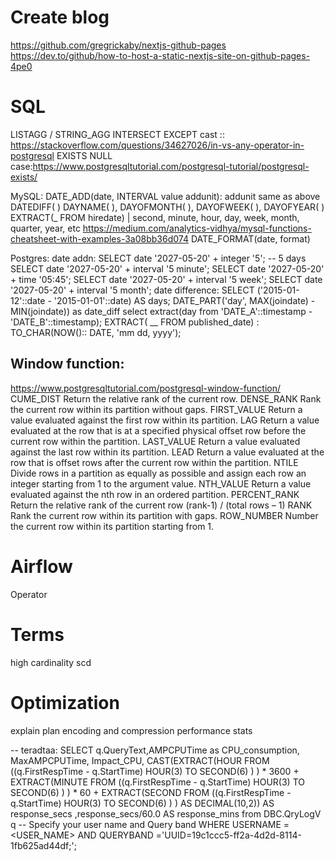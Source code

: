 # Create blog
https://github.com/gregrickaby/nextjs-github-pages
https://dev.to/github/how-to-host-a-static-nextjs-site-on-github-pages-4pe0

# SQL
LISTAGG / STRING_AGG
INTERSECT
EXCEPT
cast ::
https://stackoverflow.com/questions/34627026/in-vs-any-operator-in-postgresql
EXISTS NULL case:https://www.postgresqltutorial.com/postgresql-tutorial/postgresql-exists/


MySQL:
DATE_ADD(date, INTERVAL value addunit): addunit same as above
DATEDIFF( )
DAYNAME( ), DAYOFMONTH( ), DAYOFWEEK( ), DAYOFYEAR( )
EXTRACT(_ FROM hiredate) | second, minute, hour, day, week, month, quarter, year, etc
     https://medium.com/analytics-vidhya/mysql-functions-cheatsheet-with-examples-3a08bb36d074
DATE_FORMAT(date, format)


Postgres:
date addn:
     SELECT date '2027-05-20' + integer '5';      -- 5 days
     SELECT date '2027-05-20' + interval '5 minute';
     SELECT date '2027-05-20' + time '05:45';
     SELECT date '2027-05-20' + interval '5 week';
     SELECT date '2027-05-20' + interval '5 month';
date difference:
     SELECT ('2015-01-12'::date - '2015-01-01'::date) AS days;
     DATE_PART('day', MAX(joindate) - MIN(joindate)) as date_diff
     select extract(day from 'DATE_A'::timestamp - 'DATE_B'::timestamp);
EXTRACT( __ FROM published_date) : 
TO_CHAR(NOW():: DATE, 'mm dd, yyyy');




## Window function:
https://www.postgresqltutorial.com/postgresql-window-function/
CUME_DIST	Return the relative rank of the current row.
DENSE_RANK	Rank the current row within its partition without gaps.
FIRST_VALUE	Return a value evaluated against the first row within its partition.
LAG	Return a value evaluated at the row that is at a specified physical offset row before the current row within the partition.
LAST_VALUE	Return a value evaluated against the last row within its partition.
LEAD	Return a value evaluated at the row that is offset rows after the current row within the partition.
NTILE	Divide rows in a partition as equally as possible and assign each row an integer starting from 1 to the argument value.
NTH_VALUE	Return a value evaluated against the nth row in an ordered partition.
PERCENT_RANK	Return the relative rank of the current row (rank-1) / (total rows – 1)
RANK	Rank the current row within its partition with gaps.
ROW_NUMBER	Number the current row within its partition starting from 1.

# Airflow
Operator

# Terms
high cardinality
scd

# Optimization
explain plan
encoding and compression
performance stats

-- teradtaa:
SELECT q.QueryText,AMPCPUTime as CPU_consumption,
MaxAMPCPUTime,
Impact_CPU,
CAST(EXTRACT(HOUR FROM ((q.FirstRespTime - q.StartTime) HOUR(3) TO SECOND(6) ) ) * 3600
     + EXTRACT(MINUTE FROM ((q.FirstRespTime - q.StartTime) HOUR(3) TO SECOND(6) ) ) * 60
     + EXTRACT(SECOND FROM ((q.FirstRespTime - q.StartTime) HOUR(3) TO SECOND(6) ) ) AS DECIMAL(10,2)) AS response_secs
     ,response_secs/60.0  AS response_mins
	 from 
	 DBC.QryLogV q
-- Specify your user name and Query band
WHERE USERNAME = <USER_NAME>
AND QUERYBAND ='UUID=19c1ccc5-ff2a-4d2d-8114-1fb625ad44df;';

